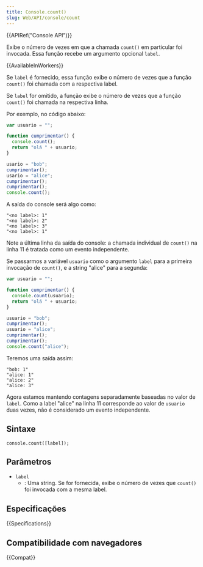 ```yaml
---
title: Console.count()
slug: Web/API/console/count
---
```


{{APIRef("Console API")}}

Exibe o número de vezes em que a chamada `count()` em particular foi invocada. Essa função recebe um argumento opcional `label`.

{{AvailableInWorkers}}

Se `label` é fornecido, essa função exibe o número de vezes que a função `count()` foi chamada com a respectiva label.

Se `label` for omitido, a função exibe o número de vezes que a função `count()` foi chamada na respectiva linha.

Por exemplo, no código abaixo:

```js
var usuario = "";

function cumprimentar() {
  console.count();
  return "olá " + usuario;
}

usario = "bob";
cumprimentar();
usario = "alice";
cumprimentar();
cumprimentar();
console.count();
```

A saída do console será algo como:

```
"<no label>: 1"
"<no label>: 2"
"<no label>: 3"
"<no label>: 1"
```

Note a última linha da saída do console: a chamada individual de `count()` na linha 11 é tratada como um evento independente.

Se passarmos a variável `usuario` como o argumento `label` para a primeira invocação de `count()`, e a string "alice" para a segunda:

```js
var usuario = "";

function cumprimentar() {
  console.count(usuario);
  return "olá " + usuario;
}

usuario = "bob";
cumprimentar();
usuario = "alice";
cumprimentar();
cumprimentar();
console.count("alice");
```

Teremos uma saída assim:

```
"bob: 1"
"alice: 1"
"alice: 2"
"alice: 3"
```

Agora estamos mantendo contagens separadamente baseadas no valor de `label`. Como a label "alice" na linha 11 corresponde ao valor de `usuario` duas vezes, não é considerado um evento independente.

## Sintaxe

```
console.count([label]);
```

## Parâmetros

- `label`
  - : Uma string. Se for fornecida, exibe o número de vezes que `count()` foi invocada com a mesma label.

## Especificações

{{Specifications}}

## Compatibilidade com navegadores

{{Compat}}
